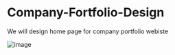 # Company-Fortfolio-Design
We will design home page for company portfolio webiste

![image](https://user-images.githubusercontent.com/78398190/187352831-6e6f6d65-6c0a-498c-8801-a11f77cf889d.png)


